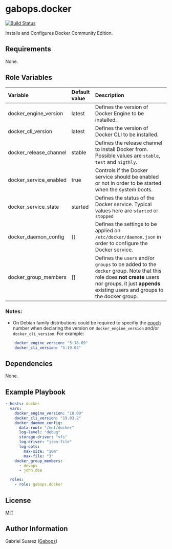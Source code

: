 gabops.docker
=============
[![Build Status](https://travis-ci.org/gabops/ansible-role-docker.svg?branch=master)](https://travis-ci.org/gabops/ansible-role-docker)

Installs and Configures Docker Community Edition.

Requirements
------------

None.

Role Variables
--------------

| Variable | Default value | Description |
| :--- | :--- | :--- |
| docker_engine_version | latest | Defines the version of Docker Engine to be installed.  |
| docker_cli_version | latest | Defines the version of Docker CLI to be installed. |
| docker_release_channel | stable | Defines the release channel to install Docker from. Possible values are `stable`, `test` and `nigthly`. |
| docker_service_enabled | true | Controls if the Docker service should be enabled or not in order to be started when the system boots. |
| docker_service_state | started | Defines the status of the Docker service. Typical values here are `started` or `stopped` |
| docker_daemon_config | {} | Defines the settings to be applied on `/etc/docker/daemon.json` in order to configure the Docker service. |
| docker_group_members | [] | Defines the `users` and/or `groups` to be added to the `docker` group. Note that this role does **not create** users nor groups, it just **appends** existing users and groups to the docker group. |

### Notes:
- On Debian family distributions could be required to specifiy the [epoch](https://manpages.debian.org/stretch/dpkg-dev/deb-version.5.en.html) number when declaring the version on `docker_engine_version` and/or `docker_cli_version`. For example:

```yaml
    docker_engine_version: "5:18.09"
    docker_cli_version: "5:19.03"
```

Dependencies
------------

None.

Example Playbook
----------------

```yaml
- hosts: docker
  vars:
    docker_engine_version: "18.09"
    docker_cli_version: "19.03.2"
    docker_daemon_config:
      data-root: "/mnt/docker"
      log-level: "debug"
      storage-driver: "vfs"
      log-driver: "json-file"
      log-opts:
        max-size: "10m"
        max-file: "3"
    docker_group_members:
      - devops
      - john.doe

  roles:
    - role: gabops.docker

```

License
-------

[MIT](./LICENSE)

Author Information
------------------

Gabriel Suarez ([Gabops](https://github.com/gabops/))
